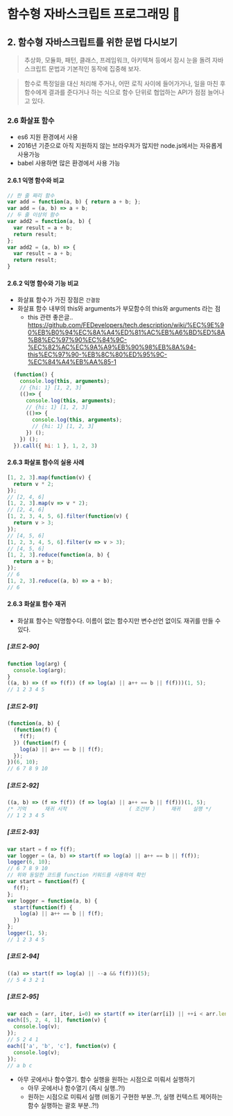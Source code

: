# 함수형 자바스크립트 프로그래밍 :pencil:

## 2. 함수형 자바스크립트를 위한 문법 다시보기

> 추상화, 모듈화, 패턴, 클래스, 프레임워크, 아키텍쳐 등에서 잠시 눈을 돌려 자바스크립트 문법과 기본적인 동작에 집중해 보자.

> 함수로 특정일을 대신 처리해 주거나, 어떤 로직 사이에 들어가거나, 일을 마친 후 함수에게 결과를 준다거나 하는 식으로 함수 단위로 협업하는 API가 점점 늘어나고 있다.

### 2.6 화살표 함수
- es6 지원 환경에서 사용
- 2016년 기준으로 아직 지원하지 않는 브라우저가 많지만 node.js에서는 자유롭게 사용가능
- babel 사용하면 많은 환경에서 사용 가능

#### 2.6.1 익명 함수와 비교

```javascript
// 한 줄 짜리 함수
var add = function(a, b) { return a + b; };
var add = (a, b) => a + b;
// 두 줄 이상의 함수
var add2 = function(a, b) {
  var result = a + b;
  return result;
};
var add2 = (a, b) => {
  var result = a + b;
  return result;
}
```

#### 2.6.2 익명 함수와 기능 비교
- 화살표 함수가 가진 장점은 `간결함`
- 화살표 함수 내부의 this와 arguments가 부모함수의 this와 arguments 라는 점
    - this 관련 좋은글.. https://github.com/FEDevelopers/tech.description/wiki/%EC%9E%90%EB%B0%94%EC%8A%A4%ED%81%AC%EB%A6%BD%ED%8A%B8%EC%97%90%EC%84%9C-%EC%82%AC%EC%9A%A9%EB%90%98%EB%8A%94-this%EC%97%90-%EB%8C%80%ED%95%9C-%EC%84%A4%EB%AA%85-1
```javascript
  (function() {
    console.log(this, arguments);
    // {hi: 1} [1, 2, 3]
    (()=> {
      console.log(this, arguments);
      // {hi: 1} [1, 2, 3]
      (()=> {
        console.log(this, arguments);
        // {hi: 1} [1, 2, 3]
      }) ();
    }) ();
  }).call({ hi: 1 }, 1, 2, 3)
```

#### 2.6.3 화살표 함수의 실용 사례

```javascript
[1, 2, 3].map(function(v) {
  return v * 2;
});
// [2, 4, 6]
[1, 2, 3].map(v => v * 2);
// [2, 4, 6]
[1, 2, 3, 4, 5, 6].filter(function(v) {
  return v > 3;
});
// [4, 5, 6]
[1, 2, 3, 4, 5, 6].filter(v => v > 3);
// [4, 5, 6]
[1, 2, 3].reduce(function(a, b) {
  return a + b;
});
// 6
[1, 2, 3].reduce((a, b) => a + b);
// 6
```

#### 2.6.3 화살표 함수 재귀
- 화살표 함수는 익명함수다. 이름이 없는 함수지만 변수선언 없이도 재귀를 만들 수 있다.

##### [코드 2-90]
```javascript
function log(arg) {
  console.log(arg);
}
((a, b) => (f => f(f)) (f => log(a) || a++ == b || f(f)))(1, 5);
// 1 2 3 4 5
```

##### [코드 2-91]
```javascript
(function(a, b) {
  (function(f) {
    f(f);
  }) (function(f) {
    log(a) || a++ == b || f(f);
  });
})(6, 10);
// 6 7 8 9 10
```

##### [코드 2-92]
```javascript
((a, b) => (f => f(f)) (f => log(a) || a++ == b || f(f)))(1, 5);
/* 기억      재귀 시작                    ( 조건부 )     재귀    실행 */
// 1 2 3 4 5
```
##### [코드 2-93]
```javascript
var start = f => f(f);
var logger = (a, b) => start(f => log(a) || a++ == b || f(f));
logger(6, 10);
// 6 7 8 9 10
// 위와 동일한 코드를 function 키워드를 사용하여 확인
var start = function(f) {
  f(f);
};
var logger = function(a, b) {
  start(function(f) {
    log(a) || a++ == b || f(f);
  })
};
logger(1, 5);
// 1 2 3 4 5
```

##### [코드 2-94]
```javascript
((a) => start(f => log(a) || --a && f(f)))(5);
// 5 4 3 2 1
```

##### [코드 2-95]
```javascript
var each = (arr, iter, i=0) => start(f => iter(arr[i]) || ++i < arr.length && f(f));
each([5, 2, 4, 1], function(v) {
  console.log(v);
});
// 5 2 4 1
each(['a', 'b', 'c'], function(v) {
  console.log(v);
});
// a b c
```

- 아무 곳에서나 함수열기. 함수 실행을 원하는 시점으로 미뤄서 실행하기
    - 아무 곳에서나 함수열기 (즉시 실행..?!)
    - 원하는 시점으로 미뤄서 실행 (비동기 구현한 부분..?!, 실행 컨텍스트 제어하는 함수 실행하는 괄호 부분..?!)